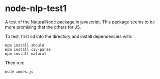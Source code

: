 # node-nlp-test1
A test of the NaturalNode package in javascript. This package seems to be more promising that the others for JS.


To test, first cd into the directory and install dependencies with:
```
npm install should
npm install csv-parse
npm install natural
```

Then run:
```
node index.js
```
